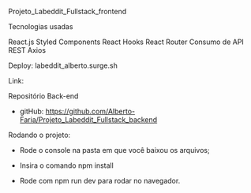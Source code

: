 Projeto_Labeddit_Fullstack_frontend


Tecnologias usadas

React.js
Styled Components
React Hooks
React Router
Consumo de API REST
Axios

Deploy: labeddit_alberto.surge.sh

Link: 

Repositório Back-end

- gitHub: https://github.com/Alberto-Faria/Projeto_Labeddit_Fullstack_backend


Rodando o projeto:

- Rode o console na pasta em que você baixou os arquivos;

- Insira o comando npm install

- Rode com npm run dev para rodar no navegador.
